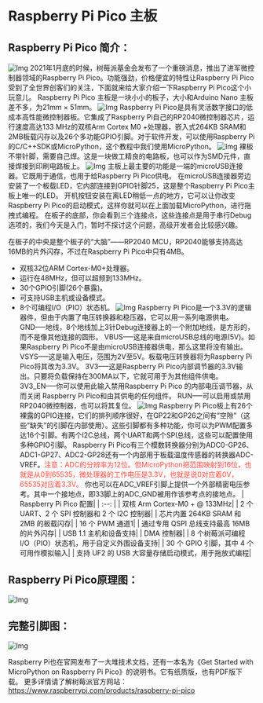# Raspberry Pi Pico 主板

## Raspberry Pi Pico 简介：                    
![Img](./media/b13caf8cae0ee2d534860d5953a0a4a9.png)
2021年1月底的时候，树莓派基金会发布了一个重磅消息，推出了进军微控制器领域的Raspberry Pi Pico。功能强劲，价格便宜的特性让Raspberry Pi Pico受到了全世界创客们的关注，下面就来给大家介绍一下Raspberry Pi Pico这个小玩意儿。
Raspberry Pi Pico 主板是一块小小的板子，大小和Arduino Nano 主板差不多，为21mm × 51mm。
![Img](./media/23017b1ce4b711b2c47c652ed5d24098.png)
Raspberry Pi Pico是具有灵活数字接口的低成本高性能微控制器板。它集成了Raspberry Pi自己的RP2040微控制器芯片，运行速度高达133 MHz的双核Arm Cortex M0 +处理器，嵌入式264KB SRAM和2MB板载闪存以及26个多功能GPIO引脚。对于软件开发，可以使用Raspberry Pi的C/C++SDK或MicroPython，这个教程中我们使用MicroPython。
![Img](./media/b9bd813b5476d1bc65a0e0561e45a2c6.png)
裸板不带针脚，需要自己焊。这是一块做工精良的电路板，也可以作为SMD元件，直接焊接到印刷电路板上。
![Img](./media/fc1b8899dba97894a28cf34bed7043ca.png)
主板上最主要的功能是一端的microUSB连接器。它既用于通信，也用于给Raspberry Pi Pico供电。
在microUSB连接器旁边安装了一个板载LED，它内部连接到GPIO针脚25，这是整个Raspberry Pi Pico主板上唯一的LED。
开机按钮安装在离LED稍低一点的地方，它可以让你改变Raspberry Pi Pico的启动模式，这样你就可以在上面加载MicroPython，进行拖拽式编程。
在板子的底部，你会看到三个连接点，这些连接点是用于串行Debug选项的，我们今天是入门，暂时不探讨这个问题，高级开发者会比较感兴趣。

在板子的中央是整个板子的“大脑”——RP2040 MCU，RP2040能够支持高达16MB的片外闪存，不过在Raspberry Pi Pico中只有4MB。
- 双核32位ARM Cortex-M0+处理器。
- 运行在48MHz，但可以超频到133MHz。
- 30个GPIO引脚(26个暴露)。
- 可支持USB主机或设备模式。
- 8个可编程I/O（PIO）状态机。
![Img](./media/856331455d5528c6aedb7e1b87c159a5.png)
Raspberry Pi Pico是一个3.3V的逻辑器件，但由于内置了电压转换器和稳压器，它可以用一系列电源供电。
GND–––地线，8个地线加上3针Debug连接器上的一个附加地线，是方形的，而不是像其他连接的圆形。
VBUS–––这是来自microUSB总线的电源(5V)。如果Raspberry Pi Pico不是由microUSB连接器供电，那么这里将没有输出。
VSYS–––这是输入电压，范围为2V至5V。板载电压转换器将为Raspberry Pi Pico将其改为3.3V。
3V3–––这是Raspberry Pi Pico内部调节器的3.3V输出。只要将负载保持在300MA以下，它就可用于为其他组件供电。
3V3_EN–––你可以使用此输入禁用Raspberry Pi Pico 的内部电压调节器，从而关闭 Raspberry Pi Pico和由其供电的任何组件。
RUN–––可以启用或禁用RP2040微控制器，也可以将其复位。
![Img](./media/6c340be47609dc6a0606fc3d147aad4f.png)
Raspberry Pi Pico板上有26个裸露的GPIO连接，它们的排列顺序很好，在GP22和GP26之间有“空隙”（这些“缺失”的引脚在内部使用）。这些引脚都有多种功能，你可以为PWM配置多达16个引脚。有两个I2C总线，两个UART和两个SPI总线，这些可以配置使用多种GPIO引脚。
Raspberry Pi Pico有三个模数转换器分别为ADC0-GP26、ADC1-GP27、ADC2-GP28还有一个内部用于板载温度传感器的转换器ADC-VREF。<span style="color: rgb(255, 76, 65);">注意：ADC的分辨率为12位。但MicroPython把范围映射到16位，也就是从0到65535，微处理器的工作电压是3.3V，也就是说0对应着0V，65535对应着3.3V。</span>
你也可以在ADC_VREF引脚上提供一个外部精密电压参考。其中一个接地点，即33脚上的ADC_GND被用作该参考点的接地点。
| Raspberry Pi Pico 配置|
| :--: |
| 双核 Arm Cortex-M0 + @ 133MHz|
| 2 个 UART、2 个 SPI 控制器和 2 个 I2C 控制器|
| 芯片内置 264KB SRAM 和 2MB 的板载闪存|
| 16 个 PWM 通道1|
| 通过专用 QSPI 总线支持最高 16MB 的片外闪存|
| USB 1.1 主机和设备支持|
| DMA 控制器|
| 8 个树莓派可编程 I/O（PIO）状态机，用于自定义外围设备支持|
| 30 个 GPIO 引脚，其中 4 个可用作模拟输入|
| 支持 UF2 的 USB 大容量存储启动模式，用于拖放式编程|

## Raspberry Pi Pico原理图：
![Img](./media/6c28f3209286bae7cb6611474b031846.png)

## 完整引脚图：
![Img](./media/e08b5ee0ca0f7a013d8266a6445d46a2.png)

Raspberry Pi也在官网发布了一大堆技术文档，还有一本名为《Get Started with MicroPython on Raspberry Pi Pico》的说明书。它有纸质版，也有PDF版下载。
更多详情请了解树莓派官方网站：
https://www.raspberrypi.com/products/raspberry-pi-pico